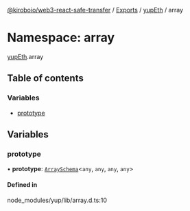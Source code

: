 [@kiroboio/web3-react-safe-transfer](../README.md) / [Exports](../modules.md) / [yupEth](yupEth.md) / array

# Namespace: array

[yupEth](yupEth.md).array

## Table of contents

### Variables

- [prototype](yupEth.array.md#prototype)

## Variables

### prototype

• **prototype**: [`ArraySchema`](../classes/yupEth.ArraySchema.md)<`any`, `any`, `any`, `any`\>

#### Defined in

node_modules/yup/lib/array.d.ts:10
